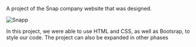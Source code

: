A project of the Snap company website that was designed.

![Snapp](https://github.com/aiaaee/Html-Css-Projects/assets/112581116/acaa986c-3cdf-46a7-a920-ffa16c2204e5)


In this project, we were able to use HTML and CSS, as well as Bootsrap, to style our code. 
The project can also be expanded in other phases

